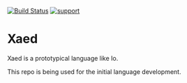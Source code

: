 [![Build Status](https://travis-ci.org/brianmacdonald/Initial_Xaed.svg?branch=master)](https://travis-ci.org/brianmacdonald/Initial_Xaed)
[![support](
https://brianmacdonald.github.io/Ethonate/svg/eth-support-blue.svg)](
https://brianmacdonald.github.io/Ethonate/address#0x520120af9464Ef42FF9D663f9C59FafDF51aa54F)

Xaed
==================

Xaed is a prototypical language like Io.

This repo is being used for the initial language development.
